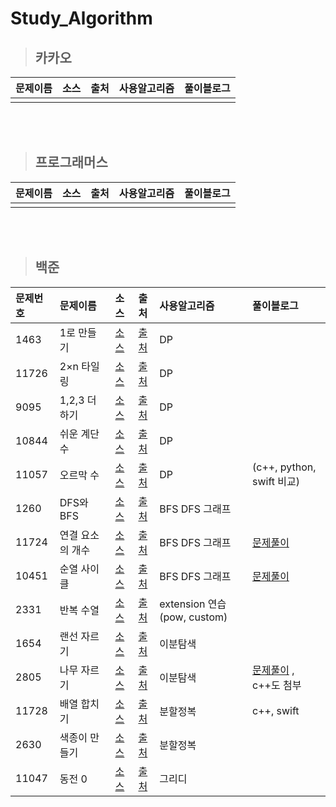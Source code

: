 # Study_Algorithm

> ## 카카오

|문제이름|소스|출처|사용알고리즘|풀이블로그|
|:---|:---:|:---:|:---|:---|
||||||

<br/><br/>

> ## 프로그래머스  

|문제이름|소스|출처|사용알고리즘|풀이블로그|
|:---|:---:|:---:|:---|:---|
||||||

<br/><br/>

> ## 백준

|문제번호|문제이름|소스|출처|사용알고리즘|풀이블로그|
|:---|:---|:---:|:---:|:---|:---|
|1463|1로 만들기|[소스](https://github.com/p41155a/Study_Algorithm/blob/main/%E1%84%87%E1%85%A2%E1%86%A8%E1%84%8C%E1%85%AE%E1%86%AB/1463/1463/main.swift)|[출처](https://www.acmicpc.net/problem/1463)|DP||
|11726|2×n 타일링|[소스](https://github.com/p41155a/Study_Algorithm/blob/main/%E1%84%87%E1%85%A2%E1%86%A8%E1%84%8C%E1%85%AE%E1%86%AB/11726/11726/main.swift)|[출처](https://www.acmicpc.net/problem/11726)|DP||
|9095|1,2,3 더하기|[소스](https://github.com/p41155a/Study_Algorithm/blob/main/%E1%84%87%E1%85%A2%E1%86%A8%E1%84%8C%E1%85%AE%E1%86%AB/9095/9095/main.swift)|[출처](https://www.acmicpc.net/problem/9095)|DP||
|10844|쉬운 계단 수|[소스](https://github.com/p41155a/Study_Algorithm/blob/main/%E1%84%87%E1%85%A2%E1%86%A8%E1%84%8C%E1%85%AE%E1%86%AB/10844/10844/main.swift)|[출처](https://www.acmicpc.net/problem/10844)|DP||
|11057|오르막 수|[소스](https://github.com/p41155a/Study_Algorithm/blob/main/%E1%84%87%E1%85%A2%E1%86%A8%E1%84%8C%E1%85%AE%E1%86%AB/11057/11057/main.swift)|[출처](https://www.acmicpc.net/problem/11057)|DP|(c++, python, swift 비교)|
|1260|DFS와 BFS|[소스](https://github.com/p41155a/Study_Algorithm/blob/main/%E1%84%87%E1%85%A2%E1%86%A8%E1%84%8C%E1%85%AE%E1%86%AB/1260/1260/main.swift)|[출처](https://www.acmicpc.net/problem/1260)|BFS DFS 그래프||
|11724|연결 요소의 개수|[소스](https://github.com/p41155a/Study_Algorithm/blob/main/%E1%84%87%E1%85%A2%E1%86%A8%E1%84%8C%E1%85%AE%E1%86%AB/11724/11724/main.swift)|[출처](https://www.acmicpc.net/problem/11724)|BFS DFS 그래프|[문제풀이](https://blog.naver.com/p41155a/222146656014)|
|10451|순열 사이클|[소스](https://github.com/p41155a/Study_Algorithm/blob/main/%E1%84%87%E1%85%A2%E1%86%A8%E1%84%8C%E1%85%AE%E1%86%AB/10451/10451/main.swift)|[출처](https://www.acmicpc.net/problem/10451)|BFS DFS 그래프|[문제풀이](https://blog.naver.com/p41155a/222146656014)|
|2331|반복 수열|[소스](https://github.com/p41155a/Study_Algorithm/blob/main/%E1%84%87%E1%85%A2%E1%86%A8%E1%84%8C%E1%85%AE%E1%86%AB/2331/2331/main.swift)|[출처](https://www.acmicpc.net/problem/2331)|extension 연습(pow, custom)||
|1654|랜선 자르기|[소스](https://github.com/p41155a/Study_Algorithm/blob/main/%E1%84%87%E1%85%A2%E1%86%A8%E1%84%8C%E1%85%AE%E1%86%AB/1654/1654/main.swift)|[출처](https://www.acmicpc.net/problem/1654)|이분탐색||
|2805|나무 자르기|[소스](https://github.com/p41155a/Study_Algorithm/blob/main/%E1%84%87%E1%85%A2%E1%86%A8%E1%84%8C%E1%85%AE%E1%86%AB/2805/2805/main.swift)|[출처](https://www.acmicpc.net/problem/2805)|이분탐색|[문제풀이](https://youjean.tistory.com/36) , c++도 첨부|
|11728|배열 합치기|[소스](https://github.com/p41155a/Study_Algorithm/blob/main/%E1%84%87%E1%85%A2%E1%86%A8%E1%84%8C%E1%85%AE%E1%86%AB/11728/11728/main.swift)|[출처](https://www.acmicpc.net/problem/11728)|분할정복|c++, swift|
|2630|색종이 만들기|[소스](https://github.com/p41155a/Study_Algorithm/blob/main/%E1%84%87%E1%85%A2%E1%86%A8%E1%84%8C%E1%85%AE%E1%86%AB/2630/2630/main.swift)|[출처](https://www.acmicpc.net/problem/2630)|분할정복||
|11047|동전 0|[소스](https://github.com/p41155a/Study_Algorithm/blob/main/%E1%84%87%E1%85%A2%E1%86%A8%E1%84%8C%E1%85%AE%E1%86%AB/11047/11047/main.swift)|[출처](https://www.acmicpc.net/problem/11047)|그리디||
